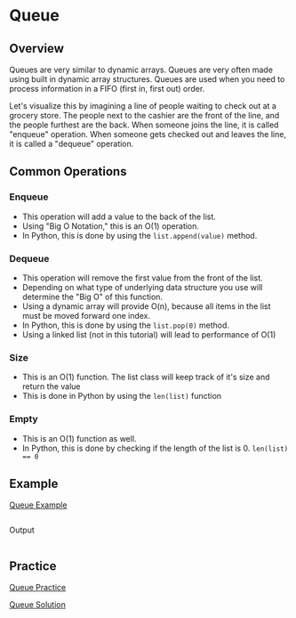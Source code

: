 # Queue

## Overview

Queues are very similar to dynamic arrays. Queues are very often made using built in dynamic array structures. Queues are used when you need to process information in a FIFO (first in, first out) order.

Let's visualize this by imagining a line of people waiting to check out at a grocery store. The people next to the cashier are the front of the line, and the people furthest are the back. When someone joins the line, it is called "enqueue" operation. When someone gets checked out and leaves the line, it is called a "dequeue" operation. 

## Common Operations

### Enqueue

* This operation will add a value to the back of the list.
* Using "Big O Notation," this is an O(1) operation.
* In Python, this is done by using the ```list.append(value)``` method.

### Dequeue

* This operation will remove the first value from the front of the list.
* Depending on what type of underlying data structure you use will determine the "Big O" of this function.
* Using a dynamic array will provide O(n), because all items in the list must be moved forward one index.
* In Python, this is done by using the ```list.pop(0)``` method.
* Using a linked list (not in this tutorial) will lead to performance of O(1)

### Size 

* This is an O(1) function. The list class will keep track of it's size and return the value
* This is done in Python by using the ```len(list)``` function

### Empty

* This is an O(1) function as well. 
* In Python, this is done by checking if the length of the list is 0. ```len(list) == 0```

## Example

[Queue Example](1-1-example.py)

```py

```

Output

```

```

## Practice

[Queue Practice](1-2-practice.py)

[Queue Solution](1-3-solution.py)